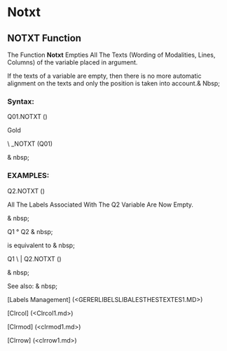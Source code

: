 # Notxt

## NOTXT Function

The Function **Notxt** Empties All The Texts (Wording of Modalities, Lines, Columns) of the variable placed in argument.

If the texts of a variable are empty, then there is no more automatic alignment on the texts and only the position is taken into account.& Nbsp;

### Syntax:

Q01.NOTXT ()

Gold

\ _NOTXT (Q01)

& nbsp;

### EXAMPLES:

Q2.NOTXT ()

All The Labels Associated With The Q2 Variable Are Now Empty.

& nbsp;

Q1 ° Q2 & nbsp;

is equivalent to & nbsp;

Q1 \ | Q2.NOTXT ()

& nbsp;

See also: & nbsp;

[Labels Management] (<GERERLIBELSLIBALESTHESTEXTES1.MD>)

[Clrcol] (<Clrcol1.md>)

[Clrmod] (<clrmod1.md>)

[Clrrow] (<clrrow1.md>)